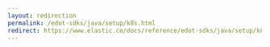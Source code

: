 ```yaml
---
layout: redirection
permalink: /edot-sdks/java/setup/k8s.html
redirect: https://www.elastic.co/docs/reference/edot-sdks/java/setup/k8s
---
```

